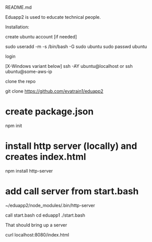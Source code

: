 

README.md

Eduapp2 is used to educate technical people.

Installation:

create ubuntu account [if needed]

sudo useradd -m -s /bin/bash -G sudo ubuntu
sudo passwd ubuntu

login

[X-Windows variant below]
ssh -AY ubuntu@localhost
or
ssh ubuntu@some-aws-ip

clone the repo

git clone https://github.com/evatrain1/eduapp2

# create package.json
npm init

# install http server (locally) and creates index.html
npm install http-server

# add call server from start.bash
~/eduapp2/node_modules/.bin/http-server

call start.bash
cd eduapp1
./start.bash

That should bring up a server

curl localhost:8080/index.html


